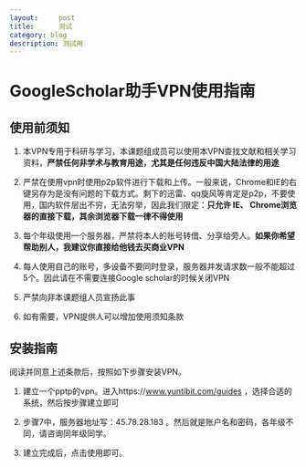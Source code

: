```yaml
---
layout:     post
title:      测试
category: blog
description: 测试用
---
```



# GoogleScholar助手VPN使用指南

## 使用前须知

1. 本VPN专用于科研与学习，本课题组成员可以使用本VPN查找文献和相关学习资料，**严禁任何非学术与教育用途，尤其是任何违反中国大陆法律的用途**

2. 严禁在使用vpn时使用p2p软件进行下载和上传。一般来说，Chrome和IE的右键另存为是没有问题的下载方式。剩下的迅雷、qq旋风等肯定是p2p，不要使用，国内软件层出不穷，无法穷举，因此我们限定：**只允许 IE、 Chrome浏览器的直接下载，其余浏览器下载一律不得使用**

3. 每个年级使用一个服务器，严禁将本人的账号转借、分享给旁人。**如果你希望帮助别人，我建议你直接给他钱去买商业VPN**

4. 每人使用自己的账号，多设备不要同时登录，服务器并发请求数一般不能超过5个。因此请在不需要连接Google scholar的时候关闭VPN

5. 严禁向非本课题组人员宣扬此事

6. 如有需要，VPN提供人可以增加使用须知条款

## 安装指南

阅读并同意上述条款后，按照如下步骤安装VPN。

1. 建立一个pptp的vpn。进入https://www.yuntibit.com/guides ，选择合适的系统，然后按步骤建立即可

2. 步骤7中，服务器地址写：45.78.28.183 。然后就是账户名和密码，各年级不同，请咨询同年级同学。

3. 建立完成后，点击使用即可。

